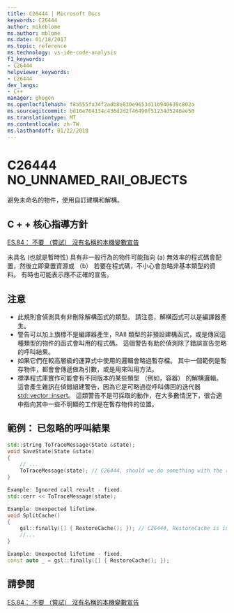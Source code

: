 ```yaml
---
title: C26444 | Microsoft Docs
keywords: C26444
author: mikeblome
ms.author: mblome
ms.date: 01/18/2017
ms.topic: reference
ms.technology: vs-ide-code-analysis
f1_keywords:
- C26444
helpviewer_keywords:
- C26444
dev_langs:
- C++
manager: ghogen
ms.openlocfilehash: f8a555fa34f2adb8e830e9653d11b940639c802a
ms.sourcegitcommit: bd16e764134c436d2d2f46490f51234d5246ee50
ms.translationtype: MT
ms.contentlocale: zh-TW
ms.lasthandoff: 01/22/2018
---
```

# <a name="c26444-nounnamedraiiobjects"></a>C26444 NO_UNNAMED_RAII_OBJECTS

避免未命名的物件，使用自訂建構和解構。

## <a name="c-core-guidelines"></a>C + + 核心指導方針

[ES.84： 不要 （嘗試） 沒有名稱的本機變數宣告](https://github.com/isocpp/CppCoreGuidelines/blob/master/CppCoreGuidelines.md)

未具名 (也就是暫時性) 具有非一般行為的物件可能指向 (a) 無效率的程式碼會配置，然後立即棄置資源或 （b） 若要在程式碼，不小心會忽略非基本類型的資料。 有時也可能表示應不正確的宣告。

## <a name="notes"></a>注意

- 此規則會偵測具有非刪除解構函式的類型。 請注意，解構函式可以是編譯器產生。
- 警告可以加上旗標不是編譯器產生，RAII 類型的非預設建構函式，或是傳回這種類型的物件的函式會叫用的程式碼。 這個警告有助於偵測除了錯誤宣告忽略的呼叫結果。
- 如果它們在較高層級的運算式中使用的邏輯會略過暫存檔。 其中一個範例是暫存物件，都會會傳遞做為引數，或是用來叫用方法。
- 標準程式庫實作可能會有不同版本的某些類型 （例如，容器） 的解構邏輯。 這會產生雜訊在偵錯組建警告，因為它是可略過從呼叫傳回的迭代器[std::vector::insert](/cpp/standard-library/vector-class#insert)。 這類警告不是可採取的動作，在大多數情況下，很合適中指向其中一些不明顯的工作是在暫存物件的位置。

## <a name="example-ignored-call-result"></a>範例： 已忽略的呼叫結果

```cpp
std::string ToTraceMessage(State &state);
void SaveState(State &state)
{
    // ...
    ToTraceMessage(state); // C26444, should we do something with the result of this call?
}

Example: Ignored call result - fixed.
std::cerr << ToTraceMessage(state);

Example: Unexpected lifetime.
void SplitCache()
{
    gsl::finally([] { RestoreCache(); }); // C26444, RestoreCache is invoked immediately!
    //...
}

Example: Unexpected lifetime - fixed.
const auto _ = gsl::finally([] { RestoreCache(); });
```

## <a name="see-also"></a>請參閱

[ES.84： 不要 （嘗試） 沒有名稱的本機變數宣告](https://github.com/isocpp/CppCoreGuidelines/blob/master/CppCoreGuidelines.md) 